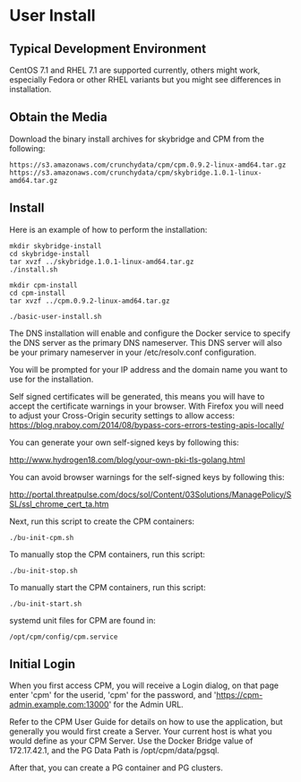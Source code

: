 User Install
=================

Typical Development Environment
-------------------------------
CentOS 7.1 and RHEL 7.1 are supported currently, others might work, especially
Fedora or other RHEL variants but you might see differences in
installation.

Obtain the Media
------------------------------
Download the binary install archives for skybridge and CPM
from the following:
~~~~~~~~~~~~~~~~~
https://s3.amazonaws.com/crunchydata/cpm/cpm.0.9.2-linux-amd64.tar.gz
https://s3.amazonaws.com/crunchydata/cpm/skybridge.1.0.1-linux-amd64.tar.gz
~~~~~~~~~~~~~~~~~

Install
----------
Here is an example of how to perform the installation:

~~~~~~~~~~~~~~~~~
mkdir skybridge-install
cd skybridge-install
tar xvzf ../skybridge.1.0.1-linux-amd64.tar.gz
./install.sh

mkdir cpm-install
cd cpm-install
tar xvzf ../cpm.0.9.2-linux-amd64.tar.gz

./basic-user-install.sh
~~~~~~~~~~~~~~~~~

The DNS installation will enable and configure the Docker service
to specify the DNS server as the primary DNS nameserver.  This
DNS server will also be your primary nameserver in your /etc/resolv.conf
configuration.

You will be prompted for your IP address and the domain name
you want to use for the installation.

Self signed certificates will be generated, this means you will
have to accept the certificate warnings in your browser.  With Firefox
you will need to adjust your Cross-Origin security settings to 
allow access:
https://blog.nraboy.com/2014/08/bypass-cors-errors-testing-apis-locally/


You can generate your own self-signed keys by following this:

http://www.hydrogen18.com/blog/your-own-pki-tls-golang.html

You can avoid browser warnings for the self-signed keys by following this:

http://portal.threatpulse.com/docs/sol/Content/03Solutions/ManagePolicy/SSL/ssl_chrome_cert_ta.htm

Next, run this script to create the CPM containers:
~~~~~~~~~~~~~~~~~
./bu-init-cpm.sh
~~~~~~~~~~~~~~~~~

To manually stop the CPM containers, run this script:
~~~~~~~~~~~~~~~~~
./bu-init-stop.sh
~~~~~~~~~~~~~~~~~

To manually start the CPM containers, run this script:
~~~~~~~~~~~~~~~~~
./bu-init-start.sh
~~~~~~~~~~~~~~~~~

systemd unit files for CPM are found in:
~~~~~~~~~~~~~~~~~
/opt/cpm/config/cpm.service
~~~~~~~~~~~~~~~~~

Initial Login
-------------
When you first access CPM, you will receive a Login dialog, on that
page enter 'cpm' for the userid, 'cpm' for the password, and
'https://cpm-admin.example.com:13000' for the Admin URL.

Refer to the CPM User Guide for details on how to use the application, but
generally you would first create a Server.  Your current host is
what you would define as your CPM Server.  Use the Docker Bridge value
of 172.17.42.1, and the PG Data Path is /opt/cpm/data/pgsql.

After that, you can create a PG container and PG clusters.


